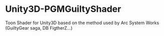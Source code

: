 # Unity3D-PGMGuiltyShader
Toon Shader for Unity3D based on the method used by Arc System Works (GuiltyGear saga, DB FigtherZ...)
